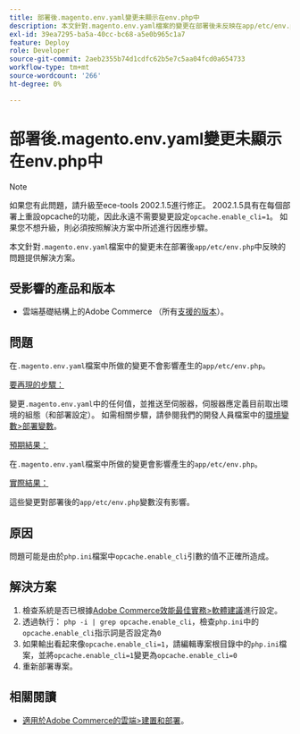 ```yaml
---
title: 部署後.magento.env.yaml變更未顯示在env.php中
description: 本文針對.magento.env.yaml檔案的變更在部署後未反映在app/etc/env.php中的問題提供解決方案。
exl-id: 39ea7295-ba5a-40cc-bc68-a5e0b965c1a7
feature: Deploy
role: Developer
source-git-commit: 2aeb2355b74d1cdfc62b5e7c5aa04fcd0a654733
workflow-type: tm+mt
source-wordcount: '266'
ht-degree: 0%

---
```


# 部署後.magento.env.yaml變更未顯示在env.php中

>[!NOTE]
>
>如果您有此問題，請升級至ece-tools 2002.1.5進行修正。 2002.1.5具有在每個部署上重設opcache的功能，因此永遠不需要變更設定`opcache.enable_cli=1`。 如果您不想升級，則必須按照解決方案中所述進行因應步驟。

本文針對`.magento.env.yaml`檔案中的變更未在部署後`app/etc/env.php`中反映的問題提供解決方案。

## 受影響的產品和版本

* 雲端基礎結構上的Adobe Commerce （所有[支援的版本](https://magento.com/sites/default/files/magento-software-lifecycle-policy.pdf)）。

## 問題

在`.magento.env.yaml`檔案中所做的變更不會影響產生的`app/etc/env.php`。

<u>要再現的步驟：</u>

變更`.magento.env.yaml`中的任何值，並推送至伺服器，伺服器應定義目前取出環境的組態（和部署設定）。 如需相關步驟，請參閱我們的開發人員檔案中的[環境變數>部署變數](https://experienceleague.adobe.com/zh-hant/docs/commerce-cloud-service/user-guide/configure/env/stage/variables-deploy)。

<u>預期結果：</u>

在`.magento.env.yaml`檔案中所做的變更會影響產生的`app/etc/env.php`。

<u>實際結果：</u>

這些變更對部署後的`app/etc/env.php`變數沒有影響。

## 原因

問題可能是由於`php.ini`檔案中`opcache.enable_cli`引數的值不正確所造成。

## 解決方案

1. 檢查系統是否已根據[Adobe Commerce效能最佳實務>軟體建議](https://experienceleague.adobe.com/zh-hant/docs/commerce-operations/performance-best-practices/software)進行設定。
1. 透過執行： `php -i | grep opcache.enable_cli`，檢查`php.ini`中的`opcache.enable_cli`指示詞是否設定為`0`
1. 如果輸出看起來像`opcache.enable_cli=1`，請編輯專案根目錄中的`php.ini`檔案，並將`opcache.enable_cli=1`變更為`opcache.enable_cli=0`
1. 重新部署專案。

## 相關閱讀

* [適用於Adobe Commerce的雲端>建置和部署](https://experienceleague.adobe.com/zh-hant/docs/commerce-cloud-service/user-guide/configure/env/configure-env-yaml)。
